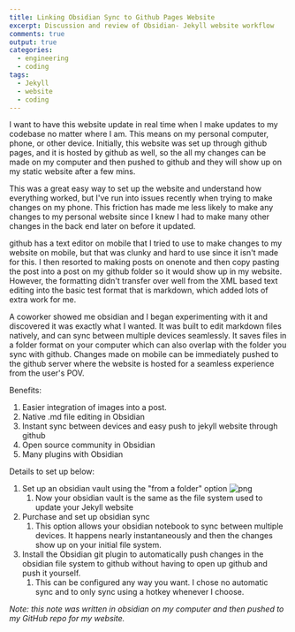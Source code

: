 ```yaml
---
title: Linking Obsidian Sync to Github Pages Website
excerpt: Discussion and review of Obsidian- Jekyll website workflow
comments: true
output: true
categories:
  - engineering
  - coding
tags:
  - Jekyll
  - website
  - coding
---
```


I want to have this website update in real time when I make updates to my codebase no matter where I am. This means on my personal computer, phone, or other device. Initially, this website was set up through github pages, and it is hosted by github as well, so the all my changes can be made on my computer and then pushed to github and they will show up on my static website after a few mins. 

This was a great easy way to set up the website and understand how everything worked, but I've run into issues recently when trying to make changes on my phone. This friction has made me less likely to make any changes to my personal website since I knew I had to make many other changes in the back end later on before it updated. 

github has a text editor on mobile that I tried to use to make changes to my website on mobile, but that was clunky and hard to use since it isn't made for this. I then resorted to making posts on onenote and then copy pasting the post into a post on my github folder so it would show up in my website. However, the formatting didn't transfer over well from the XML based text editing into the basic test format that is markdown, which added lots of extra work for me. 

A coworker showed me obsidian and I began experimenting with it and discovered it was exactly what I wanted. It was built to edit markdown files natively, and can sync between multiple devices seamlessly. It saves files in a folder format on your computer which can also overlap with the folder you sync with github. Changes made on mobile can be immediately pushed to the github server where the website is hosted for a seamless experience from the user's POV. 

Benefits: 
1. Easier integration of images into a post. 
2. Native .md file editing in Obsidian
3. Instant sync between devices and easy push to jekyll website through github
4. Open source community in Obsidian
5. Many plugins with Obsidian

Details to set up below: 

1. Set up an obsidian vault using the "from a folder" option ![png](2023-09-17-Linking-Obsidian-Sync-to-github-pages-Website-image-1.png)
	1. Now your obsidian vault is the same as the file system used to update your Jekyll website 
2. Purchase and set up obsidian sync
	1. This option allows your obsidian notebook to sync between multiple devices. It happens nearly instantaneously and then the changes show up on your initial file system. 
3. Install the Obsidian git plugin to automatically push changes in the obsidian file system to github without having to open up github and push it yourself. 
	1. This can be configured any way you want. I chose no automatic sync and to only sync using a hotkey whenever I choose. 

*Note: this note was written in obsidian on my computer and then pushed to my GitHub repo for my website.*
